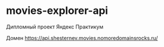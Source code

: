# movies-explorer-api

Дипломный проект Яндекс Практикум

Домен https://api.shesternev.movies.nomoredomainsrocks.ru/
